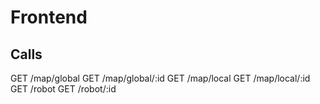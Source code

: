 # Frontend

## Calls

GET /map/global
GET /map/global/:id
GET /map/local
GET /map/local/:id
GET /robot
GET /robot/:id


